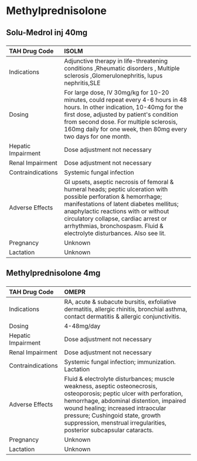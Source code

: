 # Methylprednisolone

## Solu-Medrol inj 40mg

##### 

| TAH Drug Code      | ISOLM                                                                                                                                                                                                                                                                                                                   |
|:-------------------|:------------------------------------------------------------------------------------------------------------------------------------------------------------------------------------------------------------------------------------------------------------------------------------------------------------------------|
| Indications        | Adjunctive therapy in life-threatening conditions ,Rheumatic disorders , Multiple sclerosis ,Glomerulonephritis, lupus nephritis,SLE                                                                                                                                                                                    |
| Dosing             | For large dose, IV 30mg/kg for 10-20 minutes, could repeat every 4-6 hours in 48 hours. In other indication, 10-40mg for the first dose, adjusted by patient's condition from second dose. For multiple sclerosis, 160mg daily for one week, then 80mg every two days for one month.                                    |
| Hepatic Impairment | Dose adjustment not necessary                                                                                                                                                                                                                                                                                           |
| Renal Impairment   | Dose adjustment not necessary                                                                                                                                                                                                                                                                                           |
| Contraindications  | Systemic fungal infection                                                                                                                                                                                                                                                                                               |
| Adverse Effects    | GI upsets, aseptic necrosis of femoral & humeral heads; peptic ulceration with possible perforation & hemorrhage; manifestations of latent diabetes mellitus; anaphylactic reactions with or without circulatory collapse, cardiac arrest or arrhythmias, bronchospasm. Fluid & electrolyte disturbances. Also see lit. |
| Pregnancy          | Unknown                                                                                                                                                                                                                                                                                                                 |
| Lactation          | Unknown                                                                                                                                                                                                                                                                                                                 |

## Methylprednisolone 4mg

##### 

| TAH Drug Code      | OMEPR                                                                                                                                                                                                                                                                                                             |
|:-------------------|:------------------------------------------------------------------------------------------------------------------------------------------------------------------------------------------------------------------------------------------------------------------------------------------------------------------|
| Indications        | RA, acute & subacute bursitis, exfoliative dermatitis, allergic rhinitis, bronchial asthma, contact dermatitis & allergic conjunctivitis.                                                                                                                                                                         |
| Dosing             | 4-48mg/day                                                                                                                                                                                                                                                                                                        |
| Hepatic Impairment | Dose adjustment not necessary                                                                                                                                                                                                                                                                                     |
| Renal Impairment   | Dose adjustment not necessary                                                                                                                                                                                                                                                                                     |
| Contraindications  | Systemic fungal infection; immunization. Lactation                                                                                                                                                                                                                                                                |
| Adverse Effects    | Fluid & electrolyte disturbances; muscle weakness, aseptic osteonecrosis, osteoporosis; peptic ulcer with perforation, hemorrhage, abdominal distention, impaired wound healing; increased intraocular pressure; Cushingoid state, growth suppression, menstrual irregularities, posterior subcapsular cataracts. |
| Pregnancy          | Unknown                                                                                                                                                                                                                                                                                                           |
| Lactation          | Unknown                                                                                                                                                                                                                                                                                                           |

